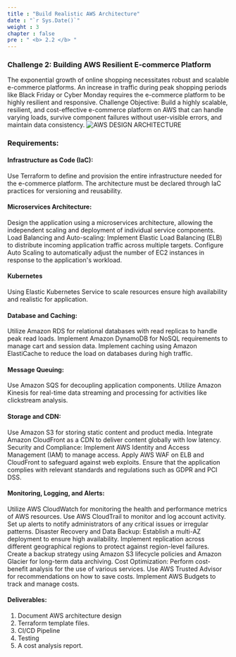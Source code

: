 ```yaml
---
title : "Build Realistic AWS Architecture"
date : "`r Sys.Date()`"
weight : 3
chapter : false
pre : " <b> 2.2 </b> "
---
```



### Challenge 2: Building AWS Resilient E-commerce Platform

The exponential growth of online shopping necessitates robust and scalable e-commerce platforms. An increase in traffic during peak shopping periods like Black Friday or Cyber Monday requires the e-commerce platform to be highly resilient and responsive. Challenge Objective: Build a highly scalable, resilient, and cost-effective e-commerce platform on AWS that can handle varying loads, survive component failures without user-visible errors, and maintain data consistency.
![AWS DESIGN ARCHITECTURE](/images/2.2/HA_AWS_DESIGN.png?featherlight=false&width=100pc)

### Requirements:

#### Infrastructure as Code (IaC): 
Use Terraform to define and provision the entire infrastructure needed for the e-commerce platform. The architecture must be declared through IaC practices for versioning and reusability. 
#### Microservices Architecture: 
Design the application using a microservices architecture, allowing the independent scaling and deployment of individual service components.
Load Balancing and Auto-scaling: Implement Elastic Load Balancing (ELB) to distribute incoming application traffic across multiple targets. Configure Auto Scaling to automatically adjust the number of EC2 instances in response to the application's workload.
#### Kubernetes
Using Elastic Kubernetes Service to scale resources ensure high availability and realistic for application.

#### Database and Caching:

Utilize Amazon RDS for relational databases with read replicas to handle peak read loads. Implement Amazon DynamoDB for NoSQL requirements to manage cart and session data. Implement caching using Amazon ElastiCache to reduce the load on databases during high traffic. 
#### Message Queuing:
Use Amazon SQS for decoupling application components. Utilize Amazon Kinesis for real-time data streaming and processing for activities like clickstream analysis. 

#### Storage and CDN:
Use Amazon S3 for storing static content and product media. Integrate Amazon CloudFront as a CDN to deliver content globally with low latency. Security and Compliance: Implement AWS Identity and Access Management (IAM) to manage access. Apply AWS WAF on ELB and CloudFront to safeguard against web exploits. Ensure that the application complies with relevant standards and regulations such as GDPR and PCI DSS.

#### Monitoring, Logging, and Alerts: 
Utilize AWS CloudWatch for monitoring the health and performance metrics of AWS resources. Use AWS CloudTrail to monitor and log account activity. Set up alerts to notify administrators of any critical issues or irregular patterns. Disaster Recovery and Data Backup: Establish a multi-AZ deployment to ensure high availability. Implement replication across different geographical regions to protect against region-level failures. Create a backup strategy using Amazon S3 lifecycle policies and Amazon Glacier for long-term data archiving. Cost Optimization: Perform cost-benefit analysis for the use of various services. Use AWS Trusted Advisor for recommendations on how to save costs. Implement AWS Budgets to track and manage costs.

#### Deliverables:

1. Document AWS architecture design 
2. Terraform template files.
3. CI/CD Pipeline
4. Testing
5. A cost analysis report.
